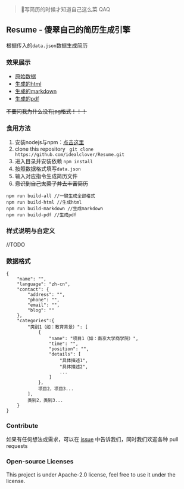 > 🤣写简历的时候才知道自己这么菜 QAQ

## Resume - 傻翠自己的简历生成引擎

根据传入的```data.json```数据生成简历

### 效果展示

* [原始数据](https://github.com/idealclover/Resume/blob/master/data.json)
* [生成的html](https://github.com/idealclover/Resume/blob/master/examples/resume.html)
* [生成的markdown](https://github.com/idealclover/Resume/blob/master/examples/resume.md)
* [生成的pdf](https://github.com/idealclover/Resume/blob/master/examples/resume.pdf)

~~不要问我为什么没有jpg格式！！！~~

### 食用方法

1. 安装nodejs与npm：[点击这里](http://nodejs.cn/download/)
2. clone this repository ``` git clone https://github.com/idealclover/Resume.git```
3. 进入目录并安装依赖 ```npm install```
4. 按照数据格式填写```data.json```
5. 输入对应指令生成简历文件
6. ~~意识到自己太菜了并去丰富简历~~

```
npm run build-all //一键生成全部格式
npm run build-html //生成html
npm run build-markdown //生成markdown
npm run build-pdf //生成pdf
```

### 样式说明与自定义

//TODO

### 数据格式

```
{
    "name": "",
    "language": "zh-cn",
    "contact": {
        "address": "",
        "phone": "",
        "email": "",
        "blog": ""
    },
    "categories":{
        "类别1（如：教育背景）": [
            {
                "name": "项目1（如：南京大学商学院）",
                "time": "",
                "position": "",
                "details": [
                    "具体描述1",
                    "具体描述2",
                    ...
                ]
            },
            项目2，项目3...
        ],
        类别2，类别3...
    }
}
```

### Contribute

如果有任何想法或需求，可以在 [issue](https://github.com/idealclover/Resume/issues) 中告诉我们，同时我们欢迎各种 pull requests


### Open-source Licenses

This project is under Apache-2.0 license, feel free to use it under the license.
